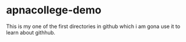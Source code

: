 # apnacollege-demo
This is my one of the first directories in github which  i am gona use it to learn about githhub.
